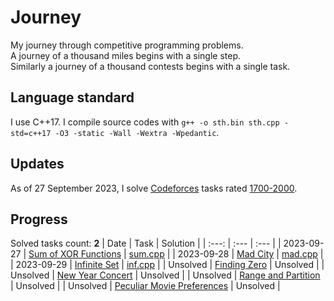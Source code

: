 # Journey
My journey through competitive programming problems.\
A journey of a thousand miles begins with a single step.\
Similarly a journey of a thousand contests begins with a single task.

## Language standard
I use C++17. I compile source codes with `g++ -o sth.bin sth.cpp -std=c++17 -O3 -static -Wall -Wextra -Wpedantic`.

## Updates
As of 27 September 2023, I solve [Codeforces](https://codeforces.com/) tasks rated [1700-2000](https://codeforces.com/problemset?tags=1700-2000).

## Progress
Solved tasks count: **2**
| Date       | Task                                                                           | Solution                                     |
| :---:      | :---                                                                           | :---                                         |
| 2023-09-27 | [Sum of XOR Functions](https://codeforces.com/problemset/problem/1879/D)       | [sum.cpp](sum_of_xor_functions/sum.cpp)      |
| 2023-09-28 | [Mad City](https://codeforces.com/problemset/problem/1873/H)                   | [mad.cpp](mad_city/mad.cpp)                  |
| 2023-09-29 | [Infinite Set](https://codeforces.com/problemset/problem/1635/D)               | [inf.cpp](infinite_set/inf.cpp)              |
| Unsolved   | [Finding Zero](https://codeforces.com/problemset/problem/1634/D)               | Unsolved                                     |
| Unsolved   | [New Year Concert](https://codeforces.com/problemset/problem/1632/D)           | Unsolved                                     |
| Unsolved   | [Range and Partition](https://codeforces.com/problemset/problem/1630/B)        | Unsolved                                     |
| Unsolved   | [Peculiar Movie Preferences](https://codeforces.com/problemset/problem/1628/B) | Unsolved                                     |
